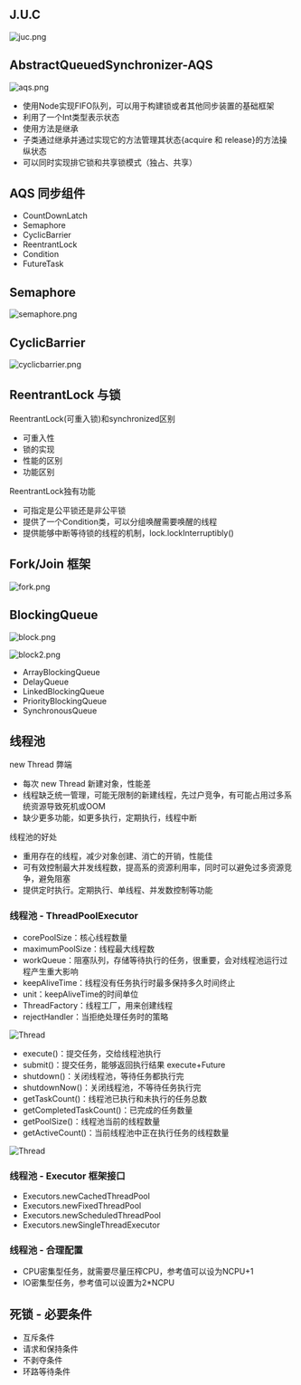 ## J.U.C

![juc.png](https://github.com/geekerstar/high-concurrency/blob/master/img/juc.png)

## AbstractQueuedSynchronizer-AQS

![aqs.png](https://github.com/geekerstar/high-concurrency/blob/master/img/aqs.png)

- 使用Node实现FIFO队列，可以用于构建锁或者其他同步装置的基础框架
- 利用了一个Int类型表示状态
- 使用方法是继承
- 子类通过继承并通过实现它的方法管理其状态{acquire 和 release}的方法操纵状态
- 可以同时实现排它锁和共享锁模式（独占、共享）

## AQS 同步组件
- CountDownLatch
- Semaphore
- CyclicBarrier
- ReentrantLock
- Condition
- FutureTask

## Semaphore

![semaphore.png](https://github.com/geekerstar/high-concurrency/blob/master/img/semaphore.png)

## CyclicBarrier
![cyclicbarrier.png](https://github.com/geekerstar/high-concurrency/blob/master/img/cyclicbarrier1.png)


## ReentrantLock 与锁
ReentrantLock(可重入锁)和synchronized区别
- 可重入性
- 锁的实现
- 性能的区别
- 功能区别

ReentrantLock独有功能
- 可指定是公平锁还是非公平锁
- 提供了一个Condition类，可以分组唤醒需要唤醒的线程
- 提供能够中断等待锁的线程的机制，lock.lockInterruptibly()

## Fork/Join 框架
![fork.png](https://github.com/geekerstar/high-concurrency/blob/master/img/fork.png)

## BlockingQueue
![block.png](https://github.com/geekerstar/high-concurrency/blob/master/img/block.png)

![block2.png](https://github.com/geekerstar/high-concurrency/blob/master/img/block2.png)

- ArrayBlockingQueue
- DelayQueue
- LinkedBlockingQueue
- PriorityBlockingQueue
- SynchronousQueue

## 线程池
new Thread 弊端
- 每次 new Thread 新建对象，性能差
- 线程缺乏统一管理，可能无限制的新建线程，先过户竞争，有可能占用过多系统资源导致死机或OOM
- 缺少更多功能，如更多执行，定期执行，线程中断

线程池的好处
- 重用存在的线程，减少对象创建、消亡的开销，性能佳
- 可有效控制最大并发线程数，提高系的资源利用率，同时可以避免过多资源竞争，避免阻塞
- 提供定时执行。定期执行、单线程、并发数控制等功能

### 线程池 - ThreadPoolExecutor
- corePoolSize：核心线程数量
- maximumPoolSize：线程最大线程数
- workQueue：阻塞队列，存储等待执行的任务，很重要，会对线程池运行过程产生重大影响
- keepAliveTime：线程没有任务执行时最多保持多久时间终止
- unit：keepAliveTime的时间单位
- ThreadFactory：线程工厂，用来创建线程
- rejectHandler：当拒绝处理任务时的策略

![Thread](https://github.com/geekerstar/high-concurrency/blob/master/img/thread.png)

- execute()：提交任务，交给线程池执行
- submit()：提交任务，能够返回执行结果 execute+Future
- shutdown()：关闭线程池，等待任务都执行完
- shutdownNow()：关闭线程池，不等待任务执行完
- getTaskCount()：线程池已执行和未执行的任务总数
- getCompletedTaskCount()：已完成的任务数量
- getPoolSize()：线程池当前的线程数量
- getActiveCount()：当前线程池中正在执行任务的线程数量

![Thread](https://github.com/geekerstar/high-concurrency/blob/master/img/thread2.png)

### 线程池 - Executor 框架接口
- Executors.newCachedThreadPool
- Executors.newFixedThreadPool
- Executors.newScheduledThreadPool
- Executors.newSingleThreadExecutor

### 线程池 - 合理配置
- CPU密集型任务，就需要尽量压榨CPU，参考值可以设为NCPU+1
- IO密集型任务，参考值可以设置为2*NCPU

## 死锁 - 必要条件
- 互斥条件
- 请求和保持条件
- 不剥夺条件
- 环路等待条件

